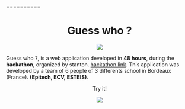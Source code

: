 ==========

<p align="center">
  <h1 align="center">Guess who ?</h1>
</p>

<p align="center">
  <img src="https://raw.githubusercontent.com/remirobert/Guess-who-/master/ressource/characters.png"/>
</p>

Guess who ?, is a web application developed in **48 hours**, during the **hackathon**, organized by stanton.
<a href="http://blog.stantum.com/le-premier-hackathon-ecolenumerique/">hackathon link</a>. This application was developed by a team of 6 people of 3 differents school in Bordeaux (France).  **(Epitech, ECV, ESTEIS)**.

<p align="center"><ahref="http://remirobert.github.io/Guess-who">Try it!</a></p>


<p align="center">
<img src="https://raw.githubusercontent.com/remirobert/Guess-who-/master/ressource/dog.gif"/>
</p>

